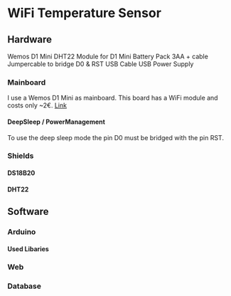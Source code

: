 # WiFi Temperature Sensor

## Hardware

Wemos D1 Mini
DHT22 Module for D1 Mini
Battery Pack 3AA + cable
Jumpercable to bridge D0 & RST
USB Cable
USB Power Supply


### Mainboard
I use a Wemos D1 Mini as mainboard. This board has a WiFi module and costs only ~2€. [Link](https://wiki.wemos.cc/products:d1:d1_mini "Wemos D1 Mini")

#### DeepSleep / PowerManagement
To use the deep sleep mode the pin D0 must be bridged with the pin RST.

### Shields
#### DS18B20


#### DHT22


## Software

### Arduino
#### Used Libaries
### Web
### Database
